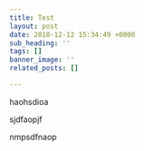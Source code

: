 ```yaml
---
title: Test
layout: post
date: 2018-12-12 15:34:49 +0000
sub_heading: ''
tags: []
banner_image: ''
related_posts: []

---
```

haohsdioa 

sjdfaopjf

nmpsdfnaop